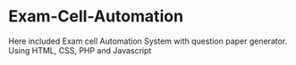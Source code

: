# Exam-Cell-Automation
Here included Exam cell Automation System with question paper generator. Using HTML, CSS, PHP and Javascript
